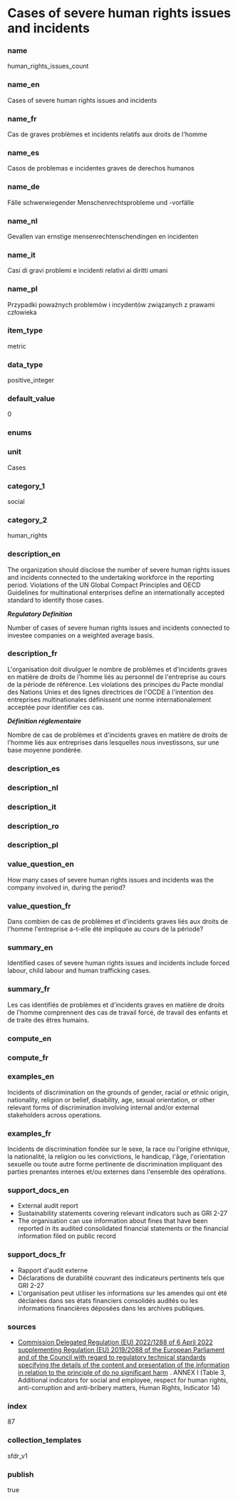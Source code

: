 # Cases of severe human rights issues and incidents

### name

human_rights_issues_count

### name_en

Cases of severe human rights issues and incidents

### name_fr

Cas de graves problèmes et incidents relatifs aux droits de l'homme

### name_es

Casos de problemas e incidentes graves de derechos humanos

### name_de

Fälle schwerwiegender Menschenrechtsprobleme und -vorfälle

### name_nl

Gevallen van ernstige mensenrechtenschendingen en incidenten

### name_it

Casi di gravi problemi e incidenti relativi ai diritti umani

### name_pl

Przypadki poważnych problemów i incydentów związanych z prawami człowieka

### item_type

metric

### data_type

positive_integer

### default_value

0

### enums



### unit

Cases

### category_1

social

### category_2

human_rights

### description_en

The organization should disclose the number of severe human rights issues and incidents connected
to the undertaking workforce in the reporting period. Violations of the UN Global Compact
Principles and OECD Guidelines for multinational enterprises define an internationally accepted
standard to identify those cases. 

***Regulatory Definition***

Number of cases of severe human rights issues and incidents connected to investee companies on a
weighted average basis.

### description_fr

L'organisation doit divulguer le nombre de problèmes et d'incidents graves en matière de droits de
l'homme liés au personnel de l'entreprise au cours de la période de référence. Les violations
des principes du Pacte mondial des Nations Unies et des lignes directrices de l'OCDE à l'intention
des entreprises multinationales définissent une norme internationalement acceptée pour identifier
ces cas.

***Définition réglementaire***

Nombre de cas de problèmes et d'incidents graves en matière de droits de l'homme liés aux
entreprises dans lesquelles nous investissons, sur une base moyenne pondérée.

### description_es

### description_nl

### description_it

### description_ro

### description_pl


### value_question_en

How many cases of severe human rights issues and incidents was the company involved in,
during the period?

### value_question_fr

Dans combien de cas de problèmes et d'incidents graves liés aux droits de l'homme l'entreprise
a-t-elle été impliquée au cours de la période?

### summary_en

Identified cases of severe human rights issues and incidents include forced labour, child labour
and human trafficking cases.

### summary_fr

Les cas identifiés de problèmes et d'incidents graves en matière de droits de l'homme comprennent
des cas de travail forcé, de travail des enfants et de traite des êtres humains.

### compute_en



### compute_fr



### examples_en

Incidents of discrimination on the grounds of gender, racial or ethnic origin, nationality,
religion or belief, disability, age, sexual orientation, or other relevant forms of discrimination
involving internal and/or external stakeholders across operations.

### examples_fr

Incidents de discrimination fondée sur le sexe, la race ou l'origine ethnique, la nationalité, la
religion ou les convictions, le handicap, l'âge, l'orientation sexuelle ou toute autre forme
pertinente de discrimination impliquant des parties prenantes internes et/ou externes dans
l'ensemble des opérations.

### support_docs_en

- External audit report
- Sustainability statements covering relevant indicators such as GRI 2-27
- The organisation can use information about fines that have been reported in its audited
consolidated financial statements or the financial information filed on public record

### support_docs_fr

- Rapport d'audit externe
- Déclarations de durabilité couvrant des indicateurs pertinents tels que GRI 2-27
- L'organisation peut utiliser les informations sur les amendes qui ont été déclarées dans ses
états financiers consolidés audités ou les informations financières déposées dans les archives
publiques.

### sources

- [Commission Delegated Regulation (EU) 2022/1288 of 6 April 2022 supplementing Regulation (EU)
2019/2088 of the European Parliament and of the Council with regard to regulatory technical
standards specifying the details of the content and presentation of the information in relation
to the principle of do no significant harm](https://eur-lex.europa.eu/eli/reg_del/2022/1288/oj)
. ANNEX I (Table 3, Additional indicators for social
and employee, respect for human rights, anti-corruption and anti-bribery matters, Human Rights,
Indicator 14)
            
### index

87

### collection_templates

sfdr_v1

### publish

true

